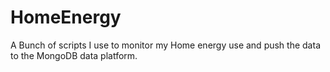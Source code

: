 # HomeEnergy
A Bunch of scripts I use to monitor my Home energy use and push the data to the MongoDB data platform.
